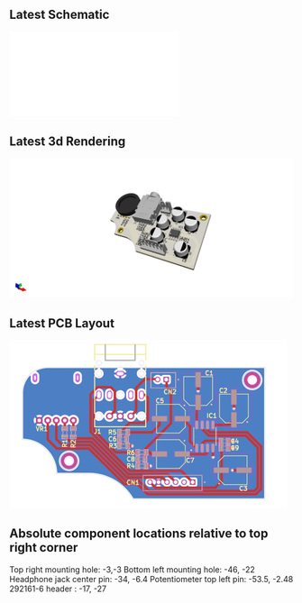 ## Latest Schematic
![3d Rendering (Latest)](/sega-gamegear-audio-original.pdf?raw=true)

## Latest 3d Rendering
![3d Rendering (Latest)](/screenshots/sega-gamegear-audio-original.png?raw=true)


## Latest PCB Layout
![PCB Layout (Latest)](/screenshots/sega-gamegear-audio-original-brd.svg?raw=true)




## Absolute component locations relative to top right corner

Top right mounting hole: -3,-3
Bottom left mounting hole: -46, -22
Headphone jack center pin: -34, -6.4
Potentiometer top left pin: -53.5, -2.48
292161-6 header : -17, -27

